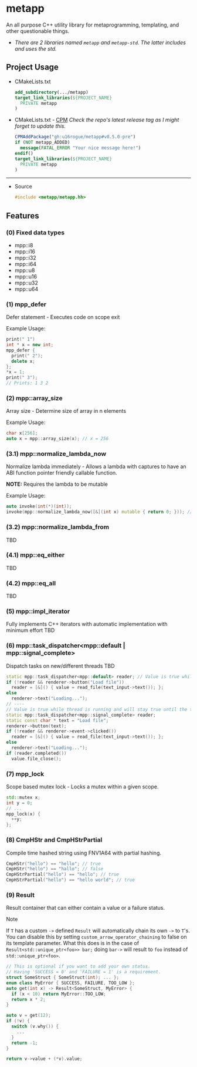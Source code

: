 # metapp
An all purpose C++ utility library for metaprogramming, templating, and other questionable things.
* *There are 2 libraries named `metapp` and `metapp-std`. The latter includes and uses the std.*

## Project Usage
* CMakeLists.txt
  ```cmake
  add_subdirectory(.../metapp)
  target_link_libraries(${PROJECT_NAME}
    PRIVATE metapp
  )
  ```
* CMakeLists.txt - [CPM](https://github.com/cpm-cmake/CPM.cmake)
  *Check the repo's latest release tag as I might forget to update this.*
  ```cmake
  CPMAddPackage("gh:u16rogue/metapp#v0.5.0-pre") 
  if (NOT metapp_ADDED)
    message(FATAL_ERROR "Your nice message here!")
  endif()
  target_link_libraries(${PROJECT_NAME}
    PRIVATE metapp
  )
  ```
<hr>

* Source
  ```c++
  #include <metapp/metapp.hh>
  ```

## Features

### (0) Fixed data types
* mpp::i8 
* mpp::i16
* mpp::i32
* mpp::i64
* mpp::u8 
* mpp::u16
* mpp::u32
* mpp::u64

### (1) mpp_defer
Defer statement - Executes code on scope exit

Example Usage:
```c++
print(" 1")
int * x = new int;
mpp_defer {
  print(" 2");
  delete x;
};
*x = 1;
print(" 3");
// Prints: 1 3 2
```

### (2) mpp::array_size
Array size - Determine size of array in n elements

Example Usage:
```c++
char x[256];
auto x = mpp::array_size(x); // x = 256
```

### (3.1) mpp::normalize_lambda_now
Normalize lambda immediately - Allows a lambda with captures to have an ABI function pointer friendly callable function.

**NOTE:** Requires the lambda to be mutable

Example Usage:
```c++
auto invoke(int(*)(int));
invoke(mpp::normalize_lambda_now([&](int x) mutable { return 0; })); // This will not work if you directly pass the lambda
```

### (3.2) mpp::normalize_lambda_from
TBD

### (4.1) mpp::eq_either
TBD

### (4.2) mpp::eq_all
TBD

### (5) mpp::impl_iterator<T>
Fully implements C++ iterators with automatic implementation with minimum effort
TBD

### (6) mpp::task_dispatcher<mpp::default | mpp::signal_complete>
Dispatch tasks on new/different threads
TBD
```c++
static mpp::task_dispatcher<mpp::default> reader; // Value is true while the thread is running and turns false when it ends.
if (!reader && renderer->button("Load file"))
  reader = [&]() { value = read_file(text_input->text()); };
else
  renderer->text("Loading...");
// ----
// Value is true while thread is running and will stay true until the thread ends and `completed()` is called. completed() will remain false while the thread is running until it ends, when the thread ends completed() will return true, the next and consequent calls will return false. completed() will only be true once when the thread is completed.
static mpp::task_dispatcher<mpp::signal_complete> reader; 
static const char * text = "Load file";
renderer->button(text);
if (!reader && renderer->event->clicked())
  reader = [&]() { value = read_file(text_input->text()); };
else
  renderer->text("Loading...");
if (reader.completed())
  value.file_close();
```

### (7) mpp_lock
Scope based mutex lock - Locks a mutex within a given scope.
```c++
std::mutex x;
int y = 0;
// ...
mpp_lock(x) {
  ++y;
};
```

### (8) CmpHStr and CmpHStrPartial
Compile time hashed string using FNV1A64 with partial hashing.
```c++
CmpHStr("hello") == "hello"; // true
CmpHStr("hello") == "hallo"; // false
CmpHStrPartial("hello") == "hello"; // true
CmpHStrPartial("hello") == "hello world"; // true
```

### (9) Result
Result container that can either contain a value or a failure status.
> [!NOTE]
> If `T` has a custom `->` defined `Result` will automatically chain its own `->` to `T`'s. You can disable this by setting `custom_arrow_operator_chaining` to false on its template parameter. What this does is in the case of `Result<std::unique_ptr<foo>> bar;` doing `bar->` will result to `foo` instead of `std::unique_ptr<foo>`.

```c++
// This is optional if you want to add your own status.
// Having 'SUCCESS = 0' and 'FAILURE = 1' is a requirement.
struct SomeStruct { SomeStruct(int); ... };
enum class MyError { SUCCESS, FAILURE, TOO_LOW };
auto get(int x) -> Result<SomeStruct, MyError> {
  if (x < 10) return MyError::TOO_LOW;
  return x * 2;
}

auto v = get(12);
if (!v) {
  switch (v.why()) {
    ...
  }
  return -1;
}

return v->value + (*v).value;
```
